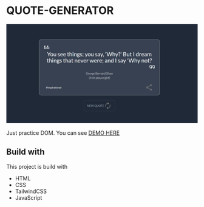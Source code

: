 # QUOTE-GENERATOR

![screen-shoot](src/images/Screenshot%202022-07-11%20024924.png)

Just practice DOM. You can see [DEMO HERE](https://heinthantx.github.io/quote-generator)

## Build with

This project is build with

- HTML
- CSS
- TailwindCSS
- JavaScript
